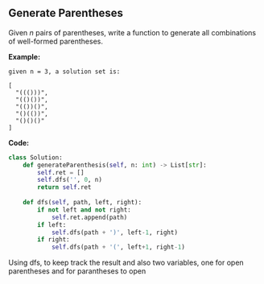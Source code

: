 ## Generate Parentheses

Given *n* pairs of parentheses, write a function to generate all combinations of well-formed parentheses.

**Example:**

```
given n = 3, a solution set is:

[
  "((()))",
  "(()())",
  "(())()",
  "()(())",
  "()()()"
]
```

**Code:**

```python
class Solution:
    def generateParenthesis(self, n: int) -> List[str]:
        self.ret = []
        self.dfs('', 0, n)
        return self.ret
    
    def dfs(self, path, left, right):
        if not left and not right:
            self.ret.append(path)
        if left:
            self.dfs(path + ')', left-1, right)
        if right:
            self.dfs(path + '(', left+1, right-1)
```
Using dfs, to keep track the result and also two variables, one for open parentheses and for parantheses to open